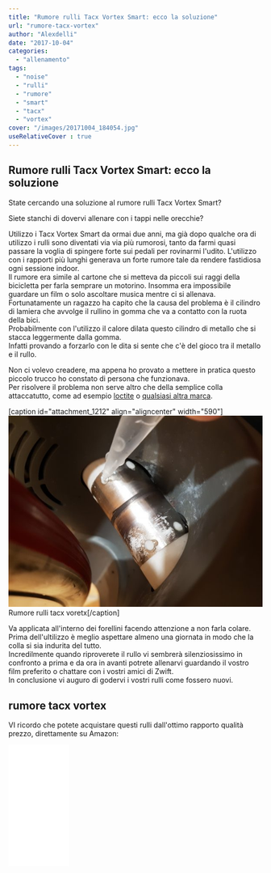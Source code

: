 ```yaml
---
title: "Rumore rulli Tacx Vortex Smart: ecco la soluzione"
url: "rumore-tacx-vortex"
author: "Alexdelli"
date: "2017-10-04"
categories: 
  - "allenamento"
tags: 
  - "noise"
  - "rulli"
  - "rumore"
  - "smart"
  - "tacx"
  - "vortex"
cover: "/images/20171004_184054.jpg"
useRelativeCover : true
---
```


## Rumore rulli Tacx Vortex Smart: ecco la soluzione

State cercando una soluzione al rumore rulli Tacx Vortex Smart?

Siete stanchi di dovervi allenare con i tappi nelle orecchie?

Utilizzo i Tacx Vortex Smart da ormai due anni, ma già dopo qualche ora di utilizzo i rulli sono diventati via via più rumorosi, tanto da farmi quasi passare la voglia di spingere forte sui pedali per rovinarmi l'udito. L'utilizzo con i rapporti più lunghi generava un forte rumore tale da rendere fastidiosa ogni sessione indoor.  
Il rumore era simile al cartone che si metteva da piccoli sui raggi della bicicletta per farla semprare un motorino. Insomma era impossibile guardare un film o solo ascoltare musica mentre ci si allenava.  
Fortunatamente un ragazzo ha capito che la causa del problema è il cilindro di lamiera che avvolge il rullino in gomma che va a contatto con la ruota della bici.  
Probabilmente con l'utilizzo il calore dilata questo cilindro di metallo che si stacca leggermente dalla gomma.  
Infatti provando a forzarlo con le dita si sente che c'è del gioco tra il metallo e il rullo.

Non ci volevo creadere, ma appena ho provato a mettere in pratica questo piccolo trucco ho constato di persona che funzionava.  
Per risolvere il problema non serve altro che della semplice colla attaccatutto, come ad esempio [loctite](https://www.amazon.it/Loctite-Super-Attak-1604932-Istantaneo/dp/B0084OI4PC/ref=sr_1_3?ie=UTF8&qid=1507126272&sr=8-3&keywords=colla+loctite) o [qualsiasi altra marca](https://www.amazon.it/Colla-super-adesiva-Attaccatutto-Master/dp/B00EJK7GFO/ref=sr_1_5?ie=UTF8&qid=1507126247&sr=8-5&keywords=colla+attaccatutto).

\[caption id="attachment\_1212" align="aligncenter" width="590"\][![Rumore rulli tacx voretx](images/20171004_183711-590x443.jpg)](http://alexdelli.it/wp-content/uploads/2017/10/20171004_183711.jpg) Rumore rulli tacx voretx\[/caption\]

Va applicata all'interno dei forellini facendo attenzione a non farla colare. Prima dell'ultilizzo è meglio aspettare almeno una giornata in modo che la colla si sia indurita del tutto.  
Incredilmente quando riproverete il rullo vi sembrerà silenziosissimo in confronto a prima e da ora in avanti potrete allenarvi guardando il vostro film preferito o chattare con i vostri amici di Zwift.  
In conclusione vi auguro di godervi i vostri rulli come fossero nuovi.

## rumore tacx vortex

VI ricordo che potete acquistare questi rulli dall'ottimo rapporto qualità prezzo, direttamente su Amazon:

<iframe style="width:120px;height:240px;" marginwidth="0" marginheight="0" scrolling="no" frameborder="0" src="//rcm-eu.amazon-adsystem.com/e/cm?lt1=_blank&amp;bc1=000000&amp;IS2=1&amp;bg1=FFFFFF&amp;fc1=000000&amp;lc1=0000FF&amp;t=alexdelli04-21&amp;o=29&amp;p=8&amp;l=as4&amp;m=amazon&amp;f=ifr&amp;ref=as_ss_li_til&amp;asins=B00MCF5Q2I&amp;linkId=eecc3a7462220b71f3160f083bdef4f7"></iframe>
